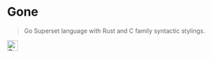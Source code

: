 # Gone

> Go Superset language with Rust and C family syntactic stylings. 

<p>
  <img alt="Golang" src="https://img.shields.io/badge/-Golang-00ADD8?style=flat-square&logo=go&logoColor=white" height="25"/>
</p> 
